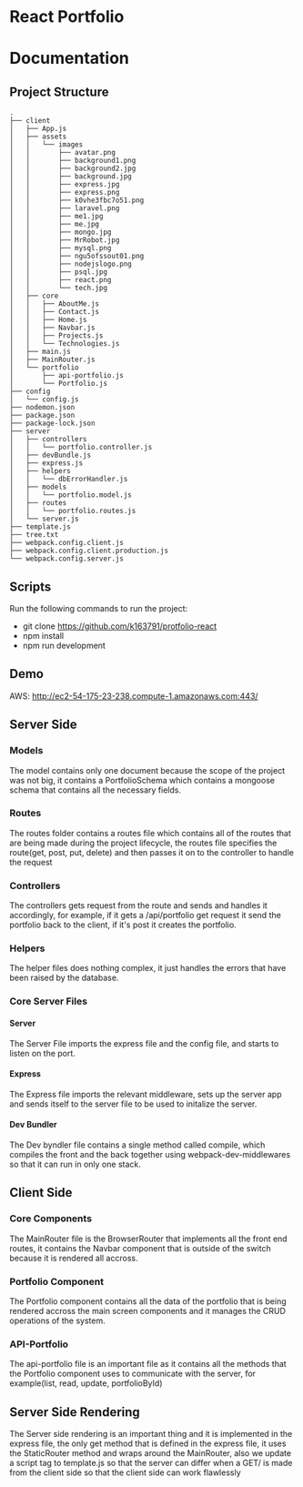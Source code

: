 # React Portfolio

# Documentation
## Project Structure
    .
    ├── client
    │   ├── App.js
    │   ├── assets
    │   │   └── images
    │   │       ├── avatar.png
    │   │       ├── background1.png
    │   │       ├── background2.jpg
    │   │       ├── background.jpg
    │   │       ├── express.jpg
    │   │       ├── express.png
    │   │       ├── k0vhe3fbc7o51.png
    │   │       ├── laravel.png
    │   │       ├── me1.jpg
    │   │       ├── me.jpg
    │   │       ├── mongo.jpg
    │   │       ├── MrRobot.jpg
    │   │       ├── mysql.png
    │   │       ├── ngu5ofssout01.png
    │   │       ├── nodejslogo.png
    │   │       ├── psql.jpg
    │   │       ├── react.png
    │   │       └── tech.jpg
    │   ├── core
    │   │   ├── AboutMe.js
    │   │   ├── Contact.js
    │   │   ├── Home.js
    │   │   ├── Navbar.js
    │   │   ├── Projects.js
    │   │   └── Technologies.js
    │   ├── main.js
    │   ├── MainRouter.js
    │   └── portfolio
    │       ├── api-portfolio.js
    │       └── Portfolio.js
    ├── config
    │   └── config.js
    ├── nodemon.json
    ├── package.json
    ├── package-lock.json
    ├── server
    │   ├── controllers
    │   │   └── portfolio.controller.js
    │   ├── devBundle.js
    │   ├── express.js
    │   ├── helpers
    │   │   └── dbErrorHandler.js
    │   ├── models
    │   │   └── portfolio.model.js
    │   ├── routes
    │   │   └── portfolio.routes.js
    │   └── server.js
    ├── template.js
    ├── tree.txt
    ├── webpack.config.client.js
    ├── webpack.config.client.production.js
    └── webpack.config.server.js
    
## Scripts
Run the following commands to run the project:
- git clone https://github.com/k163791/protfolio-react
- npm install
- npm run development

## Demo
AWS: http://ec2-54-175-23-238.compute-1.amazonaws.com:443/

## Server Side
### Models
The model contains only one document because the scope of the project was not big, it contains a PortfolioSchema which contains a mongoose schema that contains all the necessary fields.
### Routes
The routes folder contains a routes file which contains all of the routes that are being made during the project lifecycle, the routes file specifies the route(get, post, put, delete) and then passes it on to the controller to handle the request
### Controllers
The controllers gets request from the route and sends and handles it accordingly, for example, if it gets a /api/portfolio get request it send the portfolio back to the client, if it's post it creates the portfolio.
### Helpers
The helper files does nothing complex, it just handles the errors that have been raised by the database.
### Core Server Files
#### Server
The Server File imports the express file and the config file, and starts to listen on the port.
#### Express
The Express file imports the relevant middleware, sets up the server app and sends itself to the server file to be used to initalize the server.
#### Dev Bundler
The Dev byndler file contains a single method called compile, which compiles the front and the back together using webpack-dev-middlewares so that it can run in only one stack.
    
## Client Side
### Core Components
The MainRouter file is the BrowserRouter that implements all the front end routes, it contains the Navbar component that is outside of the switch because it is rendered all accross.
### Portfolio Component
The Portfolio component contains all the data of the portfolio that is being rendered accross the main screen components and it manages the CRUD operations of the system.
### API-Portfolio
The api-portfolio file is an important file as it contains all the methods that the Portfolio component uses to communicate with the server, for example(list, read, update, portfolioById)

## Server Side Rendering
The Server side rendering is an important thing and it is implemented in the express file, the only get method that is defined in the express file, it uses the StaticRouter method and wraps around the MainRouter, also  we update a script tag to template.js so that the server can differ when a GET/ is made from the client side so that the client side can work flawlessly



